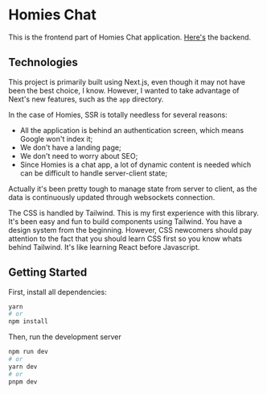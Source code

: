 # Homies Chat

This is the frontend part of Homies Chat application. [Here's](https://github.com/luizeboli/homies-api) the backend.


## Technologies

This project is primarily built using Next.js, even though it may not have been the best choice, I know. However, I wanted to take advantage of Next's new features, such as the `app`  directory.

In the case of Homies, SSR is totally needless for several reasons:

- All the application is behind an authentication screen, which means Google won't index it;
- We don't have a landing page;
- We don't need to worry about SEO;
- Since Homies is a chat app, a lot of dynamic content is needed which can be difficult to handle server-client state;

Actually it's been pretty tough to manage state from server to client, as the data is continuously updated through websockets connection.

The CSS is handled by Tailwind. This is my first experience with this library. It's been easy and fun to build components using Tailwind. You have a design system from the beginning. However, CSS newcomers should pay attention to the fact that you should learn CSS first so you know whats behind Tailwind. It's like learning React before Javascript.

## Getting Started

First, install all dependencies:

```bash
yarn
# or
npm install
```

Then, run the development server

```bash
npm run dev
# or
yarn dev
# or
pnpm dev
```